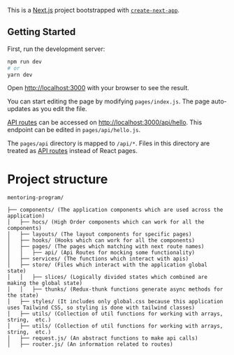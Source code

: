 This is a [Next.js](https://nextjs.org/) project bootstrapped with [`create-next-app`](https://github.com/vercel/next.js/tree/canary/packages/create-next-app).

## Getting Started

First, run the development server:

```bash
npm run dev
# or
yarn dev
```

Open [http://localhost:3000](http://localhost:3000) with your browser to see the result.

You can start editing the page by modifying `pages/index.js`. The page auto-updates as you edit the file.

[API routes](https://nextjs.org/docs/api-routes/introduction) can be accessed on [http://localhost:3000/api/hello](http://localhost:3000/api/hello). This endpoint can be edited in `pages/api/hello.js`.

The `pages/api` directory is mapped to `/api/*`. Files in this directory are treated as [API routes](https://nextjs.org/docs/api-routes/introduction) instead of React pages.

# Project structure

```
mentoring-program/

├── components/ (The application components which are used across the application)
│   ├── hocs/ (High Order components which can work for all the components)
│   ├── layouts/ (The layout components for specific pages)
│   ├── hooks/ (Hooks which can work for all the components)
│   ├── pages/ (The pages which matching with next route names)
│   │   ├── api/ (Api Routes for mocking some functionality)
│   ├── services/ (The functions which interact with apis)
│   ├── store/ (Files which interact with the application global state)
│   │   ├── slices/ (Logically divided states which combined are making the global state)
│   │   ├── thunks/ (Redux-thunk functions generate async methods for the state)
│   ├── styles/ (It includes only global.css because this application uses Tailwind CSS, so styling is done with tailwind classes)
│   ├── utils/ (Collection of util functions for working with arrays, string,  etc.)
│   ├── utils/ (Collection of util functions for working with arrays, string,  etc.)
│   ├── request.js/ (An abstract functions to make api calls)
│   ├── router.js/ (An information related to routes)
``` 
